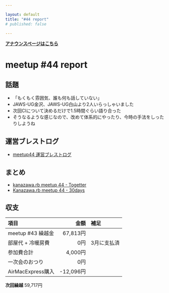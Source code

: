 ```yaml
---

layout: default
title: "#44 report"
# published: false

---
```


<div style="text-align: left;"><a href="./"><strong>アナウンスページはこちら</strong></a></div> 

# meetup #44 report

## 話題

* 「もくもく雰囲気、誰も何も話していない」
* JAWS-UG金沢、JAWS-UG白山より2人いらっしゃいました
* 次回CIについて決めるだけで1.5時間ぐらい語り合った
* そうなるような感じなので、改めて体系的にやったり、今時の手法をしったりしようね

## 運営ブレストログ

* [meetup44 運営ブレストログ](https://github.com/kanazawarb/meetup/wiki/meetup-44-%E9%81%8B%E7%94%A8%E3%83%96%E3%83%AC%E3%82%B9%E3%83%88%E3%83%AD%E3%82%B0)

## まとめ

* [kanazawa.rb meetup 44 - Togetter](http://togetter.com/li/963595)
* [Kanazawa.rb meetup 44 - 30days](http://30d.jp/kzrb/34)

<!--

## スライド

* なし


## 参加者のブログ

* なし

-->

## 収支

|項目                 |金額         |補足         |
|:--------------------|------------:|:------------|
| meetup #43 繰越金   |    67,813円 |             |
| 部屋代 + 冷暖房費   |         0円 | 3月に支払済 |
| 参加費合計          |     4,000円 |             |
| 一次会のおつり      |         0円 |             |
| AirMacExpress購入   |   -12,096円 |             |

**次回繰越**  59,717円
